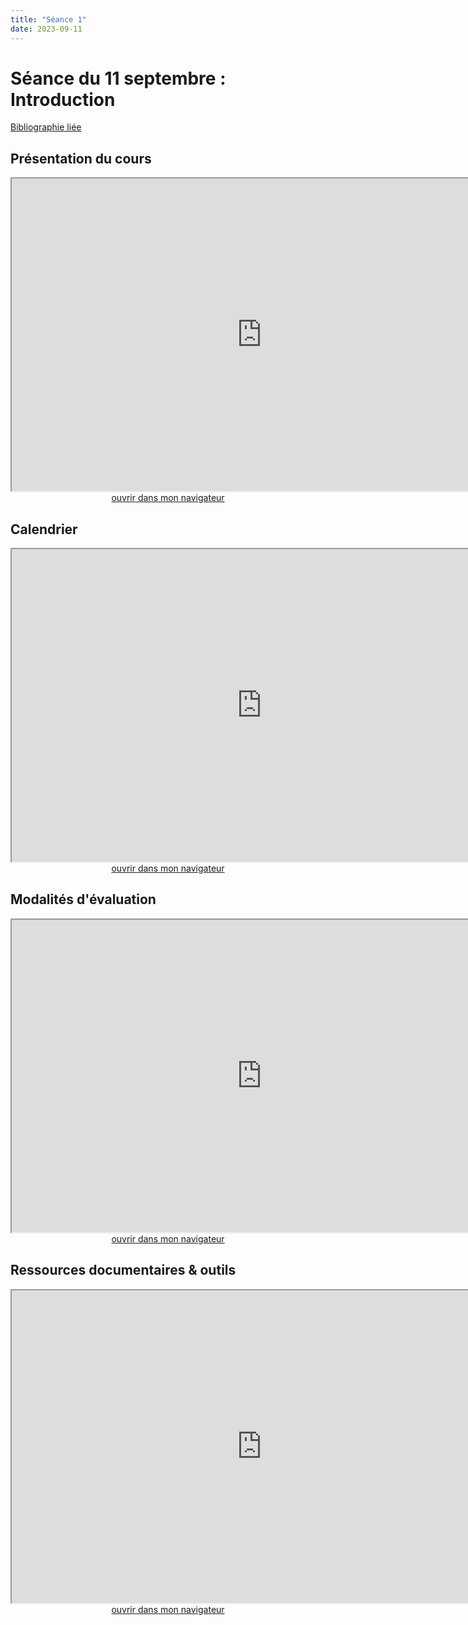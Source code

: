 ```yaml
--- 
title: "Séance 1"
date: 2023-09-11
---
```


# Séance du 11 septembre : Introduction

[Bibliographie liée](https://www.zotero.org/groups/5124082/fra3826-a2023/collections/DA7HR2MS)

## Présentation du cours

<iframe src="https://mmellet.github.io/FRA3826_2023/slides/Seance-1-1.html" title="description"  height="500" width="800" allowfullscreen="allowfullscreen"></iframe>

<div style="text-align:center">
<a href="https://mmellet.github.io/FRA3826_2023/slides/Seance-1-1.html" target="_blank">ouvrir dans mon navigateur</a>
</div>

## Calendrier

<iframe src="https://mmellet.github.io/FRA3826_2023/slides/Seance-1-2.html" title="description" height="500" width="800" ></iframe>

<div style="text-align:center">
<a href="https://mmellet.github.io/FRA3826_2023/slides/Seance-1-2.html" target="_blank">ouvrir dans mon navigateur</a>
</div>


## Modalités d'évaluation

<iframe src="https://mmellet.github.io/FRA3826_2023/slides/Seance-1-3.html" title="description" height="500" width="800" ></iframe>

<div style="text-align:center">
<a href="https://mmellet.github.io/FRA3826_2023/slides/Seance-1-3.html" target="_blank">ouvrir dans mon navigateur</a>
</div>


## Ressources documentaires & outils

<iframe src="https://mmellet.github.io/FRA3826_2023/slides/Seance-1-4.html" title="description" height="500" width="800" ></iframe>

<div style="text-align:center">
<a href="https://mmellet.github.io/FRA3826_2023/slides/Seance-1-4.html" target="_blank">ouvrir dans mon navigateur</a>
</div>
